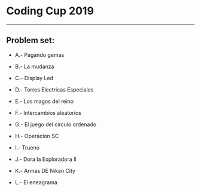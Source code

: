 # Coding Cup 2019
___

## Problem set:

* A.- Pagando gemas

* B.- La mudanza

* C.- Display Led

* D.- Torres Electricas Especiales

* E.- Los magos del reino

* F.- Intercambios aleatorios

* G.- El juego del circulo ordenado

* H.- Operacion SC

* I.- Trueno

* J.- Dora la Exploradora II

* K.- Armas DE Nikan City

* L.- El eneagrama

